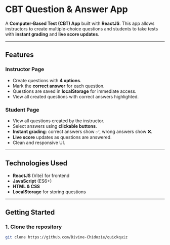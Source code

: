 # CBT Question & Answer App

A **Computer-Based Test (CBT) App** built with **ReactJS**. This app allows instructors to create multiple-choice questions and students to take tests with **instant grading** and **live score updates**.

---

## Features

### Instructor Page
- Create questions with **4 options**.
- Mark the **correct answer** for each question.
- Questions are saved in **localStorage** for immediate access.
- View all created questions with correct answers highlighted.

### Student Page
- View all questions created by the instructor.
- Select answers using **clickable buttons**.
- **Instant grading**: correct answers show ✅, wrong answers show ❌.
- **Live score** updates as questions are answered.
- Clean and responsive UI.

---

## Technologies Used
- **ReactJS** (Vite) for frontend
- **JavaScript** (ES6+)
- **HTML & CSS**
- **LocalStorage** for storing questions

---

## Getting Started

### 1. Clone the repository
```bash
git clone https://github.com/Divine-Chidozie/quickquiz
